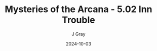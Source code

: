 ---
title: 'Mysteries of the Arcana - 5.02 Inn Trouble'
alt: 'Mysteries of the Arcana'
date: '2024-10-03'
author: 'J Gray'
artist: 'Keira'
---